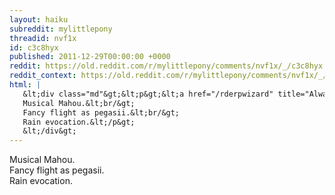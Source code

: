 ```yaml
---
layout: haiku
subreddit: mylittlepony
threadid: nvf1x
id: c3c8hyx
published: 2011-12-29T00:00:00 +0000
reddit: https://old.reddit.com/r/mylittlepony/comments/nvf1x/_/c3c8hyx
reddit_context: https://old.reddit.com/r/mylittlepony/comments/nvf1x/_/c3c8hyx?context=3
html: |
   &lt;div class="md"&gt;&lt;p&gt;&lt;a href="/rderpwizard" title="Always Relevant / Cross-Dicipline Wanderer / Paper Bag Princess"&gt;&lt;/a&gt;
   Musical Mahou.&lt;br/&gt;
   Fancy flight as pegasii.&lt;br/&gt;
   Rain evocation.&lt;/p&gt;
   &lt;/div&gt;
---
```


[](/rderpwizard "Always Relevant / Cross-Dicipline Wanderer / Paper Bag Princess")
Musical Mahou.  
Fancy flight as pegasii.  
Rain evocation.